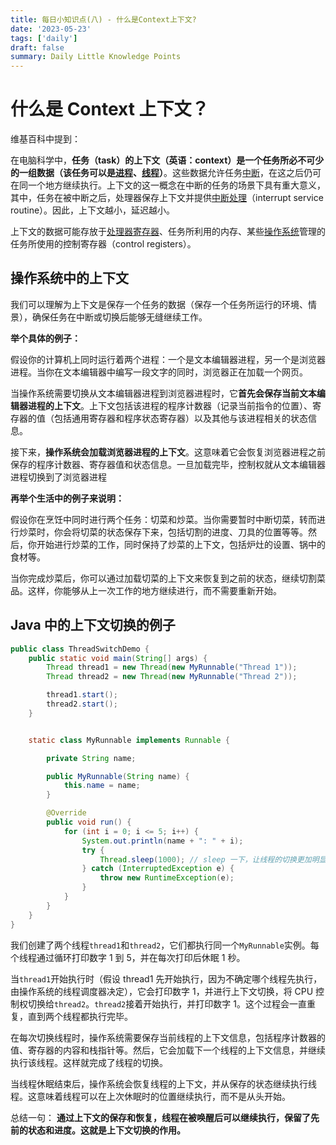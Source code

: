 ```yaml
---
title: 每日小知识点(八) - 什么是Context上下文?
date: '2023-05-23'
tags: ['daily']
draft: false
summary: Daily Little Knowledge Points
---
```


# 什么是 Context 上下文？

维基百科中提到：

在电脑科学中，**任务（task）的上下文（英语：context）是一个任务所必不可少的一组数据（该任务可以是[进程](https://zh.wikipedia.org/wiki/行程)、[线程](https://zh.wikipedia.org/wiki/线程)）**。这些数据允许任务[中断](https://zh.wikipedia.org/wiki/中斷)，在这之后仍可在同一个地方继续执行。上下文的这一概念在中断的任务的场景下具有重大意义，其中，任务在被中断之后，处理器保存上下文并提供[中断处理](https://zh.wikipedia.org/w/index.php?title=中断处理&action=edit&redlink=1)（interrupt service routine）。因此，上下文越小，延迟越小。

上下文的数据可能存放于[处理器寄存器](https://zh.wikipedia.org/wiki/寄存器)、任务所利用的内存、某些[操作系统](https://zh.wikipedia.org/wiki/操作系统)管理的任务所使用的控制寄存器（control registers）。

## 操作系统中的上下文

我们可以理解为上下文是保存一个任务的数据（保存一个任务所运行的环境、情景），确保任务在中断或切换后能够无缝继续工作。

**举个具体的例子：**

假设你的计算机上同时运行着两个进程：一个是文本编辑器进程，另一个是浏览器进程。当你在文本编辑器中编写一段文字的同时，浏览器正在加载一个网页。

当操作系统需要切换从文本编辑器进程到浏览器进程时，它**首先会保存当前文本编辑器进程的上下文**。上下文包括该进程的程序计数器（记录当前指令的位置）、寄存器的值（包括通用寄存器和程序状态寄存器）以及其他与该进程相关的状态信息。

接下来，**操作系统会加载浏览器进程的上下文**。这意味着它会恢复浏览器进程之前保存的程序计数器、寄存器值和状态信息。一旦加载完毕，控制权就从文本编辑器进程切换到了浏览器进程

**再举个生活中的例子来说明：**

假设你在烹饪中同时进行两个任务：切菜和炒菜。当你需要暂时中断切菜，转而进行炒菜时，你会将切菜的状态保存下来，包括切割的进度、刀具的位置等等。然后，你开始进行炒菜的工作，同时保持了炒菜的上下文，包括炉灶的设置、锅中的食材等。

当你完成炒菜后，你可以通过加载切菜的上下文来恢复到之前的状态，继续切割菜品。这样，你能够从上一次工作的地方继续进行，而不需要重新开始。

## Java 中的上下文切换的例子

```java
public class ThreadSwitchDemo {
    public static void main(String[] args) {
        Thread thread1 = new Thread(new MyRunnable("Thread 1"));
        Thread thread2 = new Thread(new MyRunnable("Thread 2"));

        thread1.start();
        thread2.start();
    }


    static class MyRunnable implements Runnable {

        private String name;

        public MyRunnable(String name) {
            this.name = name;
        }

        @Override
        public void run() {
            for (int i = 0; i <= 5; i++) {
                System.out.println(name + ": " + i);
                try {
                    Thread.sleep(1000); // sleep 一下，让线程的切换更加明显
                } catch (InterruptedException e) {
                    throw new RuntimeException(e);
                }
            }
        }
    }
}

```

我们创建了两个线程`thread1`和`thread2`，它们都执行同一个`MyRunnable`实例。每个线程通过循环打印数字 1 到 5，并在每次打印后休眠 1 秒。

当`thread1`开始执行时（假设 thread1 先开始执行，因为不确定哪个线程先执行，由操作系统的线程调度器决定），它会打印数字 1，并进行上下文切换，将 CPU 控制权切换给`thread2`。`thread2`接着开始执行，并打印数字 1。这个过程会一直重复，直到两个线程都执行完毕。

在每次切换线程时，操作系统需要保存当前线程的上下文信息，包括程序计数器的值、寄存器的内容和栈指针等。然后，它会加载下一个线程的上下文信息，并继续执行该线程。这样就完成了线程的切换。

当线程休眠结束后，操作系统会恢复线程的上下文，并从保存的状态继续执行线程。这意味着线程可以在上次休眠时的位置继续执行，而不是从头开始。

总结一句： **通过上下文的保存和恢复，线程在被唤醒后可以继续执行，保留了先前的状态和进度。这就是上下文切换的作用。**
